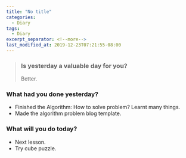 ```yaml
---
title: "No title"
categories:
  - Diary
tags:
  - Diary
excerpt_separator: <!--more-->
last_modified_at: 2019-12-23T07:21:55-08:00
---
```

> ### Is yesterday a valuable day for you?
> Better.
<!--more-->


### What had you done yesterday?

* Finished the Algorithm: How to solve problem? Learnt many things.
* Made the algorithm problem blog template.

### What will you do today?

- Next lesson.
- Try cube puzzle.
